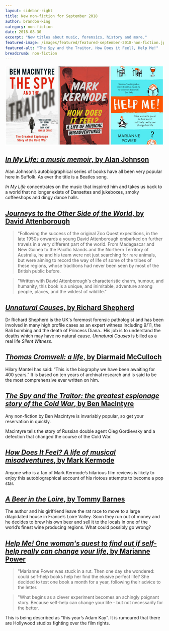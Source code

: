 ```yaml
---
layout: sidebar-right
title: New non-fiction for September 2018
author: brandon-king
category: non-fiction
date: 2018-08-30
excerpt: "New titles about music, forensics, history and more."
featured-image: /images/featured/featured-september-2018-non-fiction.jpg
featured-alt: "The Spy and the Traitor, How Does it Feel?, Help Me!"
breadcrumb: non-fiction
---
```


![The Spy and the Traitor, How Does it Feel?, Help Me!](/images/featured/featured-september-2018-non-fiction.jpg)

## [<cite>In My Life: a music memoir</cite>, by Alan Johnson](https://suffolk.spydus.co.uk/cgi-bin/spydus.exe/ENQ/OPAC/BIBENQ?BRN=2423924)

Alan Johnson’s autobiographical series of books have all been very popular here in Suffolk. As ever the title is a Beatles song.

<cite>In My Life</cite> concentrates on the music that inspired him and takes us back to a world that no longer exists of Dansettes and jukeboxes, smoky coffeeshops and dingy dance halls.

## [<cite>Journeys to the Other Side of the World</cite>, by David Attenborough](https://suffolk.spydus.co.uk/cgi-bin/spydus.exe/ENQ/OPAC/BIBENQ?BRN=2423019)

> "Following the success of the original Zoo Quest expeditions, in the late 1950s onwards a young David Attenborough embarked on further travels in a very different part of the world. From Madagascar and New Guinea to the Pacific Islands and the Northern Territory of Australia, he and his team were not just searching for rare animals, but were aiming to record the way of life of some of the tribes of these regions, whose traditions had never been seen by most of the British public before.

> "Written with David Attenborough's characteristic charm, humour, and humanity, this book is a unique, and inimitable, adventure among people, places, and the wildest of wildlife."

## [<cite>Unnatural Causes</cite>, by Richard Shepherd](https://suffolk.spydus.co.uk/cgi-bin/spydus.exe/ENQ/OPAC/BIBENQ?BRN=2147792)

Dr Richard Shepherd is the UK's foremost forensic pathologist and has been involved in many high profile cases as an expert witness including 9/11, the Bali bombing and the death of Princess Diana.. His job is to understand the deaths which may have no natural cause. <cite>Unnatural Causes</cite> is billed as a real life <cite>Silent Witness</cite>.

## [<cite>Thomas Cromwell: a life</cite>, by Diarmaid McCulloch](https://suffolk.spydus.co.uk/cgi-bin/spydus.exe/ENQ/OPAC/BIBENQ?BRN=2425304)

Hilary Mantel has said: “This is the biography we have been awaiting for 400 years.” It is based on ten years of archival research and is said to be the most comprehensive ever written on him.

## [<cite>The Spy and the Traitor: the greatest espionage story of the Cold War</cite>, by Ben MacIntyre](https://suffolk.spydus.co.uk/cgi-bin/spydus.exe/ENQ/OPAC/BIBENQ?BRN=2423891)

Any non-fiction by Ben Macintyre is invariably popular, so get your reservation in quickly.

Macintyre tells the story of Russian double agent Oleg Gordievsky and a defection that changed the course of the Cold War.

## [<cite>How Does It Feel? A life of musical misadventures</cite>, by Mark Kermode](https://suffolk.spydus.co.uk/cgi-bin/spydus.exe/ENQ/OPAC/BIBENQ?BRN=2434323)

Anyone who is a fan of Mark Kermode’s hilarious film reviews is likely to enjoy this autobiographical account of his riotous attempts to become a pop star.

## [<cite>A Beer in the Loire</cite>, by Tommy Barnes](https://suffolk.spydus.co.uk/cgi-bin/spydus.exe/ENQ/OPAC/BIBENQ?BRN=2471125)

The author and his girlfriend leave the rat race to move to a large dilapidated house in France’s Loire Valley. Soon they run out of money and he decides to brew his own beer and sell it to the locals in one of the world’s finest wine producing regions. What could possibly go wrong?

## [<cite>Help Me! One woman's quest to find out if self-help really can change your life</cite>, by Marianne Power](https://suffolk.spydus.co.uk/cgi-bin/spydus.exe/ENQ/OPAC/BIBENQ?BRN=2423035)

> "Marianne Power was stuck in a rut. Then one day she wondered: could self-help books help her find the elusive perfect life? She decided to test one book a month for a year, following their advice to the letter.

> "What begins as a clever experiment becomes an achingly poignant story. Because self-help can change your life - but not necessarily for the better.

This is being described as “this year’s Adam Kay”. It is rumoured that there are Hollywood studios fighting over the film rights.
